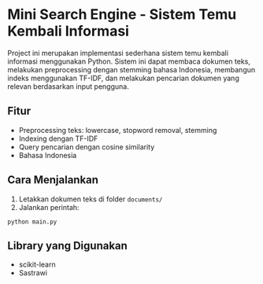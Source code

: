# Mini Search Engine - Sistem Temu Kembali Informasi

Project ini merupakan implementasi sederhana sistem temu kembali informasi menggunakan Python. Sistem ini dapat membaca dokumen teks, melakukan preprocessing dengan stemming bahasa Indonesia, membangun indeks menggunakan TF-IDF, dan melakukan pencarian dokumen yang relevan berdasarkan input pengguna.

## Fitur

- Preprocessing teks: lowercase, stopword removal, stemming
- Indexing dengan TF-IDF
- Query pencarian dengan cosine similarity
- Bahasa Indonesia

## Cara Menjalankan

1. Letakkan dokumen teks di folder `documents/`
2. Jalankan perintah:

```
python main.py
```

## Library yang Digunakan

- scikit-learn
- Sastrawi
